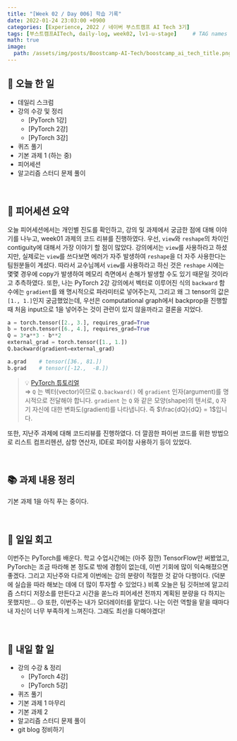 ```yaml
---
title: "[Week 02 / Day 006] 학습 기록"
date: 2022-01-24 23:03:00 +0900
categories: [Experience, 2022 / 네이버 부스트캠프 AI Tech 3기]
tags: [부스트캠프AITech, daily-log, week02, lv1-u-stage]     # TAG names should always be lowercase
math: true
image: 
  path: /assets/img/posts/Boostcamp-AI-Tech/boostcamp_ai_tech_title.png
---
```

## **📝 오늘 한 일**
- 데일리 스크럼
- 강의 수강 및 정리
    - [PyTorch 1강]
    - [PyTorch 2강]
    - [PyTorch 3강]
- 퀴즈 풀기
- 기본 과제 1 (하는 중)
- 피어세션
- 알고리즘 스터디 문제 풀이

<br>

## **👥 피어세션 요약**
오늘 피어세션에서는 개인별 진도를 확인하고, 강의 및 과제에서 궁금한 점에 대해 이야기를 나누고, week01 과제의 코드 리뷰를 진행하였다. 우선, `view`와 `reshape`의 차이인 contiguity에 대해서 가장 이야기 할 점이 많았다. 강의에서는 `view`를 사용하라고 하셨지만, 실제로는 `view`를 쓰다보면 에러가 자주 발생하여 `reshape`을 더 자주 사용한다는 팀원분들이 계셨다. 따라서 교수님께서 `view`를 사용하라고 하신 것은 `reshape` 시에는 몇몇 경우에 copy가 발생하여 메모리 측면에서 손해가 발생할 수도 있기 때문일 것이라고 추측하였다. 또한, 나는 PyTorch 2강 강의에서 벡터로 이루어진 식의 `backward` 함수에는 `gradient`를 왜 명시적으로 파라미터로 넣어주는지, 그리고 왜 그 tensor의 값은 `[1., 1.]`인지 궁금했었는데, 우선은 computational graph에서 backprop을 진행할 때 처음 input으로 1을 넣어주는 것이 관련이 있지 않을까라고 결론을 지었다.
```python
a = torch.tensor([2., 3.], requires_grad=True
b = torch.tensor([6., 4.], requires_grad=True
Q = 3*a**3 - b**2
external_grad = torch.tensor([1., 1.])
Q.backward(gradient=external_grad)

a.grad    # tensor([36., 81.])
b.grad    # tensor([-12.,  -8.])
```

> 💡 [PyTorch 튜토리얼](https://tutorials.pytorch.kr/beginner/blitz/autograd_tutorial.html) \
> ⇒ `Q` 는 벡터(vector)이므로 `Q.backward()` 에 `gradient` 인자(argument)를 명시적으로 전달해야 합니다. `gradient` 는 `Q` 와 같은 모양(shape)의 텐서로, `Q` 자기 자신에 대한 변화도(gradient)를 나타냅니다. 즉 $\frac{dQ}{dQ} = 1$입니다.

또한, 지난주 과제에 대해 코드리뷰를 진행하였다. 더 깔끔한 파이썬 코드를 위한 방법으로 리스트 컴프리헨션, 삼항 연산자, IDE로 파이참 사용하기 등이 있었다.

<br>

## **📚 과제 내용 정리**
기본 과제 1을 아직 푸는 중이다.

<br>

## **🐾 일일 회고**
이번주는 PyTorch를 배운다. 학교 수업시간에는 (아주 잠깐) TensorFlow만 써봤었고, PyTorch는 조금 따라해 본 정도로 밖에 경험이 없는데, 이번 기회에 많이 익숙해졌으면 좋겠다. 그리고 지난주와 다르게 이번에는 강의 분량이 적절한 것 같아 다행이다. (덕분에 실습을 따라 해보는 데에 더 많이 투자할 수 있었다.) 비록 오늘은 팀 깃허브에 알고리즘 스터디 저장소를 만든다고 시간을 쏟느라 피어세션 전까지 계획된 분량을 다 하지는 못했지만... 😥 또한, 이번주는 내가 모더레이터를 맡았다. 나는 이런 역할을 맡을 때마다 내 자신이 너무 부족하게 느껴진다. 그래도 최선을 다해야겠다!

<br>

## **🚀 내일 할 일**
- 강의 수강 & 정리
    - [PyTorch 4강]
    - [PyTorch 5강]
- 퀴즈 풀기
- 기본 과제 1 마무리
- 기본 과제 2
- 알고리즘 스터디 문제 풀이
- git blog 정비하기